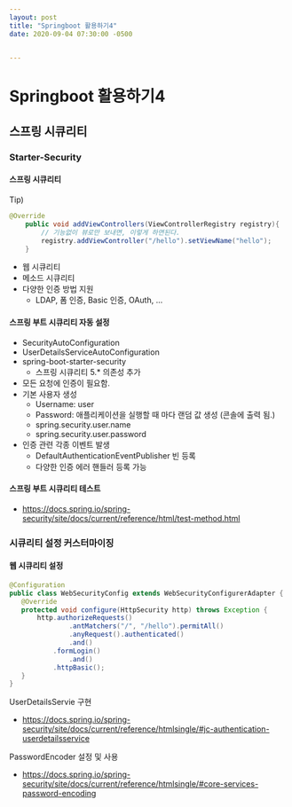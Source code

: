 ```yaml
---
layout: post
title: "Springboot 활용하기4"
date: 2020-09-04 07:30:00 -0500


---
```


# Springboot 활용하기4

## 스프링 시큐리티

### Starter-Security

#### 스프링 시큐리티

Tip)
```java
@Override
    public void addViewControllers(ViewControllerRegistry registry){
        // 기능없이 뷰로만 보내면, 이렇게 하면된다.
        registry.addViewController("/hello").setViewName("hello");
    }
```

- 웹 시큐리티
- 메소드 시큐리티
- 다양한 인증 방법 지원
  - LDAP, 폼 인증, Basic 인증, OAuth, ...

#### 스프링 부트 시큐리티 자동 설정

- SecurityAutoConfiguration
- UserDetailsServiceAutoConfiguration
- spring-boot-starter-security
  - 스프링 시큐리티 5.* 의존성 추가
- 모든 요청에 인증이 필요함.
- 기본 사용자 생성
  - Username: user
  - Password: 애플리케이션을 실행할 때 마다 랜덤 값 생성 (콘솔에 출력 됨.)
  - spring.security.user.name
  - spring.security.user.password
- 인증 관련 각종 이벤트 발생
  - DefaultAuthenticationEventPublisher 빈 등록
  - 다양한 인증 에러 핸들러 등록 가능

#### 스프링 부트 시큐리티 테스트

- https://docs.spring.io/spring-security/site/docs/current/reference/html/test-method.html

### 시큐리티 설정 커스터마이징

#### 웹 시큐리티 설정
```java
@Configuration
public class WebSecurityConfig extends WebSecurityConfigurerAdapter {
   @Override
   protected void configure(HttpSecurity http) throws Exception {
       http.authorizeRequests()
               .antMatchers("/", "/hello").permitAll()
               .anyRequest().authenticated()
               .and()
           .formLogin()
               .and()
           .httpBasic();
   }
}
```

UserDetailsServie 구현
- https://docs.spring.io/spring-security/site/docs/current/reference/htmlsingle/#jc-authentication-userdetailsservice


PasswordEncoder 설정 및 사용
- https://docs.spring.io/spring-security/site/docs/current/reference/htmlsingle/#core-services-password-encoding
